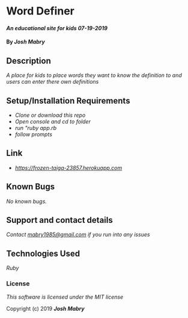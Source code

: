 # Word Definer

#### _An educational site for kids 07-19-2019_

#### By _**Josh Mabry**_

## Description

_A place for kids to place words they want to know the definition to and users can enter there own definitions_

## Setup/Installation Requirements

* _Clone or download this repo_
* _Open console and cd to folder_
* _run "ruby app.rb_
* _follow prompts_

## Link
* _https://frozen-taiga-23857.herokuapp.com_

## Known Bugs

_No known bugs._

## Support and contact details

_Contact mabry1985@gmail.com if you run into any issues_

## Technologies Used

_Ruby_

### License

*This software is licensed under the MIT license*

Copyright (c) 2019 **_Josh Mabry_**
